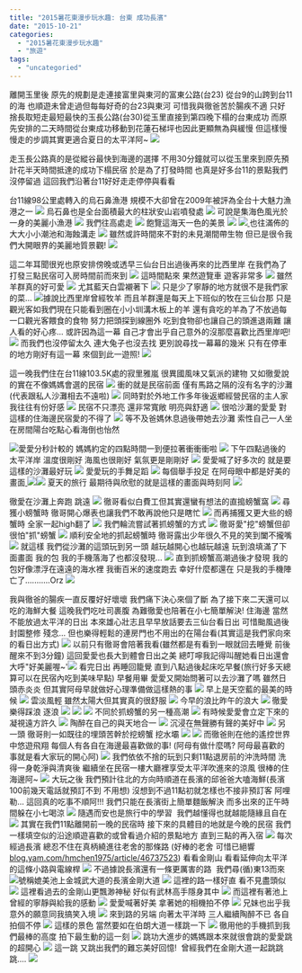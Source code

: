 ```yaml
---
title: "2015暑花東漫步玩水趣: 台東 成功長濱"
date: "2015-10-21"
categories: 
  - "2015暑花東漫步玩水趣"
  - "旅遊"
tags: 
  - "uncategoried"
---
```


離開玉里後 原先的規劃是走連接富里與東河的富東公路(台23) 從台9的山跨到台11的海 也順遊未曾走過但每每好奇的台23與東河 可惜我與徹爸苦於腸疾不適 只好捨長取短走最短最快的玉長公路(台30)從玉里直接到第四晚下榻的台東成功 而原先安排的二天時間從台東成功移動到花蓮石梯坪也因此更顯無為與緩慢 但這樣慢慢走的步調其實更適合夏日的太平洋阿~ [![](images/20720733296_46902ee534.jpg)](http://flickr.com/photos/33703965@N00/20720733296)

走玉長公路真的是從縱谷最快到海邊的選擇 不用30分鐘就可以從玉里來到原先預計花半天時間抵達的成功下榻民宿 於是為了打發時間 也真是好多台11的景點我們沒停留過 這回我們沿著台11好好走走停停與看看

台11線98公里處轉入的烏石鼻漁港 規模不大卻曾在2009年被評為全台十大魅力漁港之一 ![](images/20126069453_5a63e5013d.jpg) 烏石鼻也是全台面積最大的柱狀安山岩噴發處 ![](images/20124407994_6bbb7faa70.jpg) 可說是集海色風光於一身的美麗小漁港 ![](images/20753931561_1afbba49c1.jpg) [](http://flickr.com/photos/33703965@N00/20747016215)我們往高處走 [![](images/20737672202_ace78e9411.jpg)](http://flickr.com/photos/33703965@N00/20737672202) 飽覽這海天一色的美景 [![](images/20126064173_22e3555639.jpg)](http://flickr.com/photos/33703965@N00/20126064173) [![](images/20753930511_9ab7d0606b.jpg)](http://flickr.com/photos/33703965@N00/20753930511)[ ](http://flickr.com/photos/33703965@N00/20737671842)也往滿佈的大大小小潮池和海蝕溝走 ![](images/20559027658_26665edbe0.jpg) 雖然或許時間來不對的未見潮間帶生物 但已是很令我們大開眼界的美麗地質景觀! ![](images/20126063453_2b96b32808.jpg) 

這二年耳聞很兇也原安排傍晚或透早三仙台日出過後再來的比西里岸 在我們為了打發三點民宿可入房時間前而來到 ![](images/20126060353_20f64e4e91.jpg) 這時間點來 果然遊覽車 遊客非常多 ![](images/20747008445_d005810426.jpg) 雖然羊群真的好可愛 ![](images/20559021280_7e3504d737.jpg) 尤其藍天白雲襯著下 ![](images/20560257189_99afb3fafb.jpg) 只是少了寧靜的地方就很不是我們家的菜... [ ![](images/20126058273_cdafaf5d42.jpg)](http://flickr.com/photos/33703965@N00/20126058273)據說比西里岸曾經牧羊 而且羊群還是每天上下班似的牧在三仙台那 只是觀光客如我們現在只能看到圈在小小圳溝木板上的羊 還有貪吃的羊為了不放過每一口觀光客餵食的食物 努力把頭探到線圈外 吃到食物卻也讓自己的頭進退兩難 讓人看的好心疼... 或許因為這一幕 自己才會出乎自己意外的沒那麼喜歡比西里岸吧! ![](images/20124397044_d073dcd32c.jpg) 而我們也沒停留太久 連大兔子也沒去找 更別說尋找一幕幕的幾米 只有在停車的地方剛好有這一幕 來個到此一遊照! ![](images/20753927701_799dcb3579.jpg) 

這一晚我們住在台11線103.5K處的寂里雅嵐 很異國風味又氣派的建物 又如徹愛說的實在不像媽媽會選的民宿 ![](images/20737627382_71dc28e4b0.jpg) 衝的就是民宿前面 僅有馬路之隔的沒有名字的沙灘(代表跟私人沙灘相去不遠啦) ![](images/20558987590_37f9a3bc3b.jpg) 同時對於外地工作多年後返鄉經營民宿的主人家 我往往有份好感 ![](images/20124392174_0aa505a65b.jpg) 民宿不只漂亮 還非常寬敞 明亮與舒適 ![](images/20737655302_8a7167db6b.jpg) [](http://flickr.com/photos/33703965@N00/20124392804)很哈沙灘的愛愛 對這樣的住海邊民宿愛的不得了 ![](images/20720758626_9b3e8e2bbd.jpg) 等不及爸媽休息過後帶她去沙灘 索性自己一人坐在房間陽台吃點心看海倒也怡然

 [![](images/20559024798_eb072be3fb.jpg)](http://flickr.com/photos/33703965@N00/20559024798)愛愛分秒計較的 媽媽約定的四點時間一到便拉著衝衝衝啦 [![](images/20560253549_ebea55b0f4.jpg)](http://flickr.com/photos/33703965@N00/20560253549) 下午四點過後的太平洋岸 溫度很剛好 海風也很剛好 氣氛更是剛剛好 [![](images/20753920531_dcb6cb8615.jpg)](http://flickr.com/photos/33703965@N00/20753920531) 愛愛喊了好多次的 就是要這樣的沙灘最好玩 [![](images/20720744286_bfb567b427.jpg)](http://flickr.com/photos/33703965@N00/20720744286) 愛愛玩的手舞足蹈 [![](images/20560244659_ed046cf344.jpg)](http://flickr.com/photos/33703965@N00/20560244659) 每個舉手投足 在阿母眼中都是好美的畫面[ ![](images/20753910491_004348996a.jpg)](http://flickr.com/photos/33703965@N00/20753910491)[![](images/20126045043_4238981a95.jpg)](http://flickr.com/photos/33703965@N00/20753910491) 夏天的旅行 最期待與欣慰的就是這樣的畫面與時刻阿 [![](images/20746997315_d25a089173.jpg)](http://flickr.com/photos/33703965@N00/20746997315)

徹愛在沙灘上奔跑 跳遠 [![](images/20560248509_22538e6699.jpg)](http://flickr.com/photos/33703965@N00/20560248509) 徹哥看似白費工但其實還蠻有想法的直搗螃蟹窩 [![](images/20720747096_f5a64db264.jpg)](http://flickr.com/photos/33703965@N00/20720747096) 尋獲小螃蟹時 徹哥開心爆表也讓我們不敢再說他只是瞎忙 [![](images/20746992455_df143a9156.jpg)](http://flickr.com/photos/33703965@N00/20746992455) 而再捕獲又更大些的螃蟹時 全家一起high翻了 [![](images/20559004710_6e47fbb965.jpg)](http://flickr.com/photos/33703965@N00/20559004710) 我們輪流嘗試著抓螃蟹的方式 [![](images/20124382044_7fa15ccde7.jpg)](http://flickr.com/photos/33703965@N00/20124382044) 徹哥愛"挖"螃蟹但卻很怕"抓"螃蟹 ![](images/20559004230_03b854600f.jpg) 順利安全地的抓起螃蟹時 徹哥露出少年很久不見的笑到闔不攏嘴 [![](images/20560238759_e21e358272.jpg)](http://flickr.com/photos/33703965@N00/20560238759) 就這樣 我們從沙灘的這頭玩到另一頭 越玩越開心也越玩越遠 玩到浪填滿了下面畫面 我的包 我的手機落海了也都沒發現... [![](images/20559013198_feb1f8a83e.jpg)](http://flickr.com/photos/33703965@N00/20559013198) 直到抓螃蟹高潮過後才發現 我的包好像漂浮在遠遠的海水裡 我衝百米的速度跑去 幸好什麼都還在 只是我的手機陣亡了...........Orz ![](images/20737641692_26241e1f7f.jpg) 

我與徹爸的腸疾一直反覆好好壞壞 我們痛下決心來個了斷 為了接下來二天還可以吃的海鮮大餐 這晚我們吃吐司裹腹 為難徹愛也陪著在小七簡單解決! 住海邊 當然不能放過太平洋的日出 本來雄心壯志且早早放話要去三仙台看日出 可惜颱風過後封園整修 殘念... 但也樂得輕鬆的連房門也不用出的在陽台看(其實這是我們家向來的看日出方式) ![](images/21005606155_7c18431b19.jpg) 以前只有徹哥會陪著我看(雖然都是有看到一眼就回去睡覺 前後醒來不到3分鐘) 這回愛愛也長大到體會日出之美 總叮嚀我記得叫醒她看日出還會大呼"好美麗喔~'[![](images/20558995540_2f0099d7ec.jpg)](http://flickr.com/photos/33703965@N00/20558995540) 看完日出 再睡回籠覺 直到八點過後起床吃早餐(旅行好多天總算可以在民宿內吃到美味早點) 早餐用畢 愛愛又開始問著可以去沙灘了嗎 雖然日頭赤炎炎 但其實阿母早就做好心理準備做這樣熱的事 [![](images/20720737326_05c3b123b1.jpg)](http://flickr.com/photos/33703965@N00/20720737326) 早上是天空藍的最美的時候 [![](images/20126039583_d13df49673.jpg)](http://flickr.com/photos/33703965@N00/20126039583) 雲淡風輕 雖然太陽大但其實真的很舒服 [![](images/20560236479_7b231fae09.jpg)](http://flickr.com/photos/33703965@N00/20560236479) 今早的浪比昨午的浪大 [![](images/20124378584_3ae77476b2.jpg)](http://flickr.com/photos/33703965@N00/20124378584) 徹愛樂得踩浪 逐浪 [![](images/20746985705_3755a81918.jpg)](http://flickr.com/photos/33703965@N00/20746985705) [![](images/20737639582_7c7ddf3f78.jpg)](http://flickr.com/photos/33703965@N00/20737639582) [![](images/20737639162_460ced5333.jpg)](http://flickr.com/photos/33703965@N00/20737639162) 不同於抓螃蟹的另一種高潮 [![](images/20737637402_3183a4f6a9.jpg)](http://flickr.com/photos/33703965@N00/20737637402) 有時候愛愛會立定下來的凝視遠方許久 [![](images/20737636612_f242baf077.jpg)](http://flickr.com/photos/33703965@N00/20737636612) 陶醉在自己的與天地合一 [![](images/20124374644_5fb4132593.jpg)](http://flickr.com/photos/33703965@N00/20124374644) 沉浸在無聲勝有聲的美好中 [![](images/20753897971_5765ba4421.jpg)](http://flickr.com/photos/33703965@N00/20753897971) 另一頭 徹哥則一如既往的埋頭苦幹於挖螃蟹 挖水壩 [![](images/20558995668_ef435f1cab.jpg)](http://flickr.com/photos/33703965@N00/20558995668) [![](images/20746976815_7ef14022a1.jpg)](http://flickr.com/photos/33703965@N00/20746976815) 而徹爸則在他的遙控世界中悠遊飛翔 每個人有各自在海邊最喜歡做的事! (阿母有做什麼嗎? 阿母最喜歡的事就是看大家玩的開心阿) [![](images/20737630712_9f67633c47.jpg)](http://flickr.com/photos/33703965@N00/20737630712) 我們依依不捨的玩到只剩11點退房前的沖洗時間 洗得一身乾淨與清爽後 繼續坐在民宿一樓大廳裡享受太平洋吹進來的涼風 很棒的住海邊阿~ [![](images/20560224419_741916e424.jpg)](http://flickr.com/photos/33703965@N00/20560224419) 大玩之後 我們預計往北的方向時順道在長濱的邱爸爸大嗑海鮮(長濱100前幾天電話就預訂不到 不用想) 沒想到不過11點初就怎樣也不接非預訂客 阿哩勒... 這回真的吃事不順阿!!! 我們只能在長濱街上簡單麵飯解決 而多出來的正午時間躲在小七喝涼 [![](images/20753890681_854bc91d29.jpg)](http://flickr.com/photos/33703965@N00/20753890681) 隨遇而安也是旅行中的學習  我們越懂得也就越能隨緣且自在 [![](images/20720721776_41a8daf25a.jpg)](http://flickr.com/photos/33703965@N00/20720721776) 其實在我們11點離開前一晚的民宿時 接下來的具體目的地就是今晚的民宿 我們一樣填空似的沿途順遊喜歡的或曾看過介紹的景點地方 直到三點的再入宿 [![](images/20558986878_7332377bbd.jpg)](http://flickr.com/photos/33703965@N00/20558986878) 每次經過長濱 總忍不住在真柄繞進往老舍的那條路 (好棒的老舍 可惜已絕響 [blog.yam.com/hmchen1975/article/46737523](http://blog.yam.com/hmchen1975/article/46737523)) 看看金剛山 看看延伸向太平洋的這條小路與電線桿 [![](images/20124363784_ab38b58552.jpg)](http://flickr.com/photos/33703965@N00/20124363784) 不過據說長濱還有一條更厲害的路  我們尋(循)東13而來[ ![](images/20124362994_173c444742.jpg)](http://flickr.com/photos/33703965@N00/20124362994)號稱媲美池上金城武大道的長濱金剛大道 [![](images/20746966835_27664682d2.jpg)](http://flickr.com/photos/33703965@N00/20746966835) 這裡的路一樣好直 看不見盡頭似 [![](images/20124361904_606fc2f2f7.jpg)](http://flickr.com/photos/33703965@N00/20124361904) 這裡看過去的金剛山更飄渺神秘 好似有武林高手隱身其中 [![](images/20126021843_9a56e77efd.jpg)](http://flickr.com/photos/33703965@N00/20126021843) 而這裡有著池上曾經的寧靜與給我的感動 ![](images/20817703998_d75b76140d.jpg) 愛愛喊著好美 拿著她的相機拍不停 [![](images/20737617482_b3549706dd.jpg)](http://flickr.com/photos/33703965@N00/20737617482) 兄妹也出乎我意外的願意同我搞笑入境 [![](images/20124357494_673097e22d.jpg)](http://flickr.com/photos/33703965@N00/20124357494) 來到路的另端 向著太平洋時 三人繼續陶醉不已 各自拍個不停 [![](images/20720858746_acccfd4ff4.jpg)](http://flickr.com/photos/33703965@N00/20720858746) 這樣的景色 當然要如在伯朗大道一樣跳一下 ![](images/20818817019_4290d08e5f.jpg) 徹用他的手機抓到我們最棒的高度 拍下最生動的這一刻 ![](images/20979377586_db778dfeda.jpg) 跳功大進步的媽媽跟本來就很會跳的愛愛跳的超開心 [![](images/20560217279_51199836f7.jpg)](http://flickr.com/photos/33703965@N00/20560217279) 這一跳 又跳出我們的難忘美好回憶!  曾經我們在金剛大道一起跳跳跳.... [![](images/20737618952_004b9fab7d.jpg)](http://flickr.com/photos/33703965@N00/20737618952)
